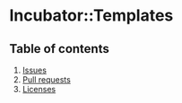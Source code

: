 # Incubator::Templates

## Table of contents
1. [Issues](ISSUED.md)
2. [Pull requests](PULL_REQUESTS.md)
3. [Licenses](license/LICENSES.md)
